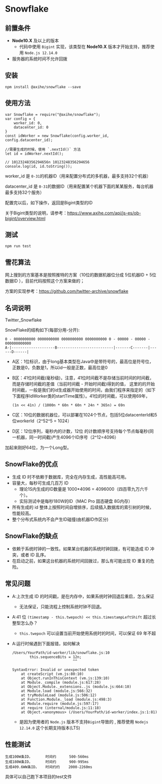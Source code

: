 # Snowflake

## 前置条件

- **Node10.X** 及以上的版本
    - 代码中使用 `Bigint` 实现，该类型在 **Node10.X** 版本才开始支持，推荐使用 `Node.js 12.14.0`
- 服务器的系统时间不允许回拨

## 安装

```
npm install @axihe/snowflake --save
```

## 使用方法


```
var Snowflake = require("@axihe/snowflake");
var config = {
    worker_id: 0,
    datacenter_id: 0
}
const idWorker = new Snowflake(config.worker_id, config.datacenter_id);

//需要生成的时候，使用 `.nextId()` 方法
let id = idWorker.nextId();

// 10123248356294656n 10123248356294656
console.log(id, id.toString());
```

worker_id 是 `0-31`的机器ID（用来配置分布式的多机器，最多支持32个机器）

datacenter_id 是 `0-31`的数据ID（用来配置某个机器下面的某某服务，每台机器最多支持32个服务）

配置完以后，如下操作，返回是Bigint类型的ID

关于Bigint类型的说明，请参考：https://www.axihe.com/api/js-es/ob-bigint/overview.html

## 测试

```
npm run test
```


## 雪花算法

网上搜到的方案基本是按照推特的方案（10位的数据机器位分成 5位机器ID + 5位数据ID ），目前代码按照这个方案来做的；

方案的实现参考：https://github.com/twitter-archive/snowflake

## 名词说明

Twitter_Snowflake

SnowFlake的结构如下(每部分用-分开):
```
0 - 0000000000 0000000000 0000000000 0000000000 0 - 00000 - 00000 - 000000000000 
A-|--------------------B--------------------------|-------C-------|------D------|
```

- A区：1位标识，由于long基本类型在Java中是带符号的，最高位是符号位，正数是0，负数是1，所以id一般是正数，最高位是0
- B区：41位时间截(毫秒级)，注意，41位时间截不是存储当前时间的时间截，而是存储时间截的差值（当前时间截 - 开始时间截)得到的值， 这里的的开始时间截，一般是我们的id生成器开始使用的时间，由我们程序来指定的（如下下面程序IdWorker类的startTime属性）。41位的时间截，可以使用69年，

    ```
    (1n << 41n) / (1000n * 60n * 60n * 24n * 365n) = 69n
    ```

- C区：10位的数据机器位，可以部署在1024个节点，包括5位datacenterId和5位workerId（2^52^5 = 1024）

- D区：12位序列，毫秒内的计数，12位 的计数顺序号支持每个节点每毫秒(同一机器，同一时间截)产生4096个ID序号（2^12=4096）

加起来刚好64位，为一个Long型。

## SnowFlake的优点

* 生成 ID 时不依赖于数据库，完全在内存生成，高性能高可用。
* 容量大，每秒可生成几百万 ID
    - 理论1S内生成的ID数量是 1000*4096 = 4096000（四百零九万六千个）。
    - 实际测试中是每秒180W的ID（MAC Pro 固态硬盘 8G内存）
* 所有生成的 id 整体上按照时间自增排序，后续插入数据库的索引树的时候，性能较高。
* 整个分布式系统内不会产生ID碰撞(由机器ID作区分)

## SnowFlake的缺点

* 依赖于系统时钟的一致性。如果某台机器的系统时钟回拨，有可能造成 ID 冲突，或者 ID 乱序。
* 在启动之前，如果这台机器的系统时间回拨过，那么有可能出现 ID 重复的危险。

## 常见问题

* A:上次生成 ID 的时间戳，是在内存中，如果系统时钟回退后重启，怎么保证
    - 无法保证，只能流程上控制系统时钟不回退。
* A:41 位 `(timestamp - this.twepoch) << this.timestampLeftShift` 超过长整型怎么办？
    - `this.twepoch` 可以设置当前开始使用系统时的时间，可以保证 69 年不超

* A:运行时候遇到下面报错，如何解决

    ```
    /Users/YourPath/id-worker/lib/snowflake.js:10
            this.sequenceBits = 12n;
                                ^^

    SyntaxError: Invalid or unexpected token
        at createScript (vm.js:80:10)
        at Object.runInThisContext (vm.js:139:10)
        at Module._compile (module.js:617:28)
        at Object.Module._extensions..js (module.js:664:10)
        at Module.load (module.js:566:32)
        at tryModuleLoad (module.js:506:12)
        at Function.Module._load (module.js:498:3)
        at Module.require (module.js:597:17)
        at require (internal/module.js:11:18)
        at Object.<anonymous> (/Users/YourPath/id-worker/index.js:1:81)
    ```
    - 是因为使用者的 `Node.js` 版本不支持`Bigint`导致的 , 推荐使用 `Nodejs 12.14.0` 这个长期支持版本(LTS)

## 性能测试


```
生成100W条ID，      时间约      500-560ms
生成180W条ID，      时间约      900-995ms
生成409.6WW条ID，   时间约约    2000-2260ms
```

具体可以自己跑下本项目的test文件